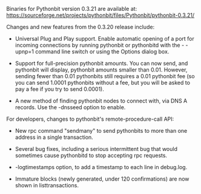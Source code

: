 Binaries for Pythonbit version 0.3.21 are available at:
  https://sourceforge.net/projects/pythonbit/files/Pythonbit/pythonbit-0.3.21/

Changes and new features from the 0.3.20 release include:

* Universal Plug and Play support.  Enable automatic opening of a port for incoming connections by running pythonbit or pythonbitd with the - -upnp=1 command line switch or using the Options dialog box.

* Support for full-precision pythonbit amounts.  You can now send, and pythonbit will display, pythonbit amounts smaller than 0.01.  However, sending fewer than 0.01 pythonbits still requires a 0.01 pythonbit fee (so you can send 1.0001 pythonbits without a fee, but you will be asked to pay a fee if you try to send 0.0001).

* A new method of finding pythonbit nodes to connect with, via DNS A records. Use the -dnsseed option to enable.

For developers, changes to pythonbit's remote-procedure-call API:

* New rpc command "sendmany" to send pythonbits to more than one address in a single transaction.

* Several bug fixes, including a serious intermittent bug that would sometimes cause pythonbitd to stop accepting rpc requests. 

* -logtimestamps option, to add a timestamp to each line in debug.log.

* Immature blocks (newly generated, under 120 confirmations) are now shown in listtransactions.
